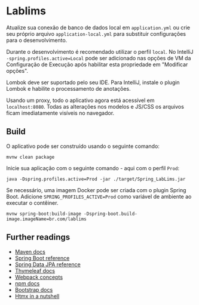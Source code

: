 # Lablims

Atualize sua conexão de banco de dados local em `application.yml` ou crie seu próprio arquivo `application-local.yml` para substituir
configurações para o desenvolvimento.

Durante o desenvolvimento é recomendado utilizar o perfil `local`. No IntelliJ `-spring.profiles.active=Local` pode ser
adicionado nas opções de VM da Configuração de Execução após habilitar esta propriedade em "Modificar opções".

Lombok deve ser suportado pelo seu IDE. Para IntelliJ, instale o plugin Lombok e habilite o processamento de anotações.

Usando um proxy, todo o aplicativo agora está acessível em `localhost:8080`. Todas as alterações nos modelos e JS/CSS
os arquivos ficam imediatamente visíveis no navegador.

## Build

O aplicativo pode ser construído usando o seguinte comando:

```
mvnw clean package
```

Inicie sua aplicação com o seguinte comando - aqui com o perfil `Prod`:

```
java -Dspring.profiles.active=Prod -jar ./target/Spring_LabLims.jar
```

Se necessário, uma imagem Docker pode ser criada com o plugin Spring Boot. Adicione `SPRING_PROFILES_ACTIVE=Prod` como
variável de ambiente ao executar o contêiner.

```
mvnw spring-boot:build-image -Dspring-boot.build-image.imageName=br.com/lablims
```

## Further readings

* [Maven docs](https://maven.apache.org/guides/index.html)  
* [Spring Boot reference](https://docs.spring.io/spring-boot/docs/current/reference/htmlsingle/)  
* [Spring Data JPA reference](https://docs.spring.io/spring-data/jpa/docs/current/reference/html/)  
* [Thymeleaf docs](https://www.thymeleaf.org/documentation.html)  
* [Webpack concepts](https://webpack.js.org/concepts/)  
* [npm docs](https://docs.npmjs.com/)  
* [Bootstrap docs](https://getbootstrap.com/docs/5.3/getting-started/introduction/)  
* [Htmx in a nutshell](https://htmx.org/docs/)  

